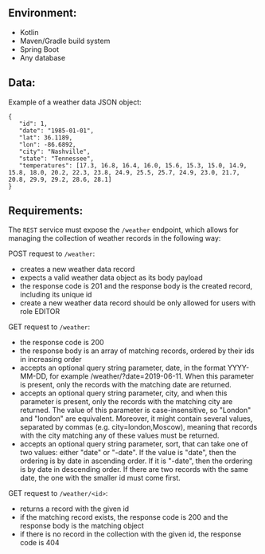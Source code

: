 ## Environment:
- Kotlin
- Maven/Gradle build system
- Spring Boot
- Any database

## Data:
Example of a weather data JSON object:
```
{
   "id": 1,
   "date": "1985-01-01",
   "lat": 36.1189,
   "lon": -86.6892,
   "city": "Nashville",
   "state": "Tennessee",
   "temperatures": [17.3, 16.8, 16.4, 16.0, 15.6, 15.3, 15.0, 14.9, 15.8, 18.0, 20.2, 22.3, 23.8, 24.9, 25.5, 25.7, 24.9, 23.0, 21.7, 20.8, 29.9, 29.2, 28.6, 28.1]
}
```

## Requirements:
The `REST` service must expose the `/weather` endpoint, which allows for managing the collection of weather records in the following way:


POST request to `/weather`:

- creates a new weather data record
- expects a valid weather data object as its body payload
- the response code is 201 and the response body is the created record, including its unique id
- create a new weather data record should be only allowed for users with role EDITOR


GET request to `/weather`:

- the response code is 200
- the response body is an array of matching records, ordered by their ids in increasing order
- accepts an optional query string parameter, date, in the format YYYY-MM-DD, for example /weather/?date=2019-06-11. When this parameter is present, only the records with the matching date are returned.
- accepts an optional query string parameter, city, and when this parameter is present, only the records with the matching city are returned. The value of this parameter is case-insensitive, so "London" and "london" are equivalent. Moreover, it might contain several values, separated by commas (e.g. city=london,Moscow), meaning that records with the city matching any of these values must be returned.
- accepts an optional query string parameter, sort, that can take one of two values: either "date" or "-date". If the value is "date", then the ordering is by date in ascending order. If it is "-date", then the ordering is by date in descending order. If there are two records with the same date, the one with the smaller id must come first.


GET request to `/weather/<id>`:

- returns a record with the given id
- if the matching record exists, the response code is 200 and the response body is the matching object
- if there is no record in the collection with the given id, the response code is 404
